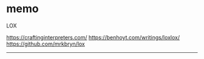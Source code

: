 # memo


LOX

https://craftinginterpreters.com/
https://benhoyt.com/writings/loxlox/
https://github.com/mrkbryn/lox

_______________

